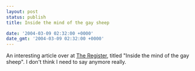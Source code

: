 ```yaml
---
layout: post
status: publish
title: Inside the mind of the gay sheep

date: '2004-03-09 02:32:00 +0000'
date_gmt: '2004-03-09 02:32:00 +0000'
---
```

An interesting article over at <a title="The Register" href="http://www.theregister.co.uk/content/73/36074.html">The Register</a>, titled "Inside the mind of the gay sheep". I don't think I need to say anymore really.
